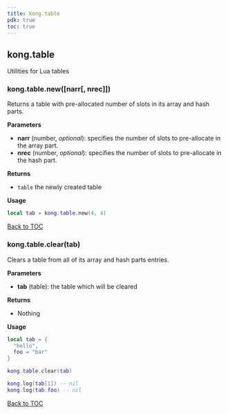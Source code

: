 ```yaml
---
title: kong.table
pdk: true
toc: true
---
```


## kong.table

Utilities for Lua tables



### kong.table.new([narr[, nrec]])

Returns a table with pre-allocated number of slots in its array and hash
 parts.

**Parameters**

* **narr** (number, _optional_):  specifies the number of slots to pre-allocate
 in the array part.
* **nrec** (number, _optional_):  specifies the number of slots to pre-allocate in
 the hash part.

**Returns**

* `table` the newly created table


**Usage**

``` lua
local tab = kong.table.new(4, 4)
```

[Back to TOC](#table-of-contents)


### kong.table.clear(tab)

Clears a table from all of its array and hash parts entries.

**Parameters**

* **tab** (table):  the table which will be cleared

**Returns**

*  Nothing


**Usage**

``` lua
local tab = {
  "hello",
  foo = "bar"
}

kong.table.clear(tab)

kong.log(tab[1]) -- nil
kong.log(tab.foo) -- nil
```

[Back to TOC](#table-of-contents)

